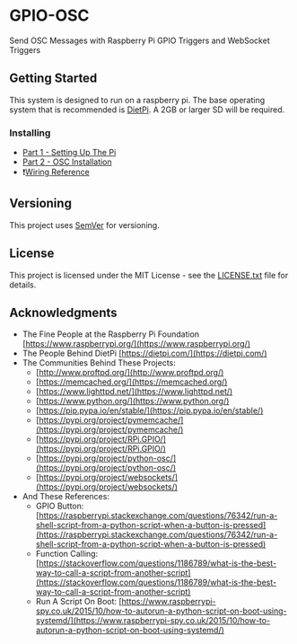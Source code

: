  # GPIO-OSC

 Send OSC Messages with Raspberry Pi GPIO Triggers and WebSocket Triggers

 ## Getting Started

 This system is designed to run on a raspberry pi. The base operating system that is recommended is [DietPi](https://dietpi.com/). A 2GB or larger SD will be required.

 ### Installing

 - [Part 1 - Setting Up The Pi](/docs/Setting_Up_The_Pi.md)
 - [Part 2 - OSC Installation](/docs/OSC_Installation.md)
 - :exclamation:[Wiring Reference](/docs/#)


 ## Versioning

 This project uses [SemVer](http://semver.org/) for versioning.

 ## License

 This project is licensed under the MIT License - see the [LICENSE.txt](LICENSE.txt) file for details.

 ## Acknowledgments

   - The Fine People at the Raspberry Pi Foundation [https://www.raspberrypi.org/](https://www.raspberrypi.org/)
   - The People Behind DietPi [https://dietpi.com/](https://dietpi.com/)
   - The Communities Behind These Projects:
      - [http://www.proftpd.org/](http://www.proftpd.org/)
      - [https://memcached.org/](https://memcached.org/)
      - [https://www.lighttpd.net/](https://www.lighttpd.net/)
      - [https://www.python.org/](https://www.python.org/)
      - [https://pip.pypa.io/en/stable/](https://pip.pypa.io/en/stable/)
      - [https://pypi.org/project/pymemcache/](https://pypi.org/project/pymemcache/)
      - [https://pypi.org/project/RPi.GPIO/](https://pypi.org/project/RPi.GPIO/)
      - [https://pypi.org/project/python-osc/](https://pypi.org/project/python-osc/)
      - [https://pypi.org/project/websockets/](https://pypi.org/project/websockets/)
   - And These References:
      - GPIO Button: [https://raspberrypi.stackexchange.com/questions/76342/run-a-shell-script-from-a-python-script-when-a-button-is-pressed](https://raspberrypi.stackexchange.com/questions/76342/run-a-shell-script-from-a-python-script-when-a-button-is-pressed)
      - Function Calling: [https://stackoverflow.com/questions/1186789/what-is-the-best-way-to-call-a-script-from-another-script](https://stackoverflow.com/questions/1186789/what-is-the-best-way-to-call-a-script-from-another-script)
      - Run A Script On Boot: [https://www.raspberrypi-spy.co.uk/2015/10/how-to-autorun-a-python-script-on-boot-using-systemd/](https://www.raspberrypi-spy.co.uk/2015/10/how-to-autorun-a-python-script-on-boot-using-systemd/)
